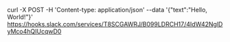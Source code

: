 curl -X POST -H 'Content-type: application/json' --data '{"text":"Hello, World!"}' https://hooks.slack.com/services/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